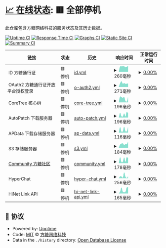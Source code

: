# [📈 在线状态](https://monitor.rdpstudio.top): <!--live status--> **🟥 全部停机**

此仓库包含方糖网络科技的服务状态及其历史数据。

[![Uptime CI](https://github.com/rdpstudio2019/monitor/workflows/Uptime%20CI/badge.svg)](https://github.com/rdpstudio2019/monitor/actions?query=workflow%3A%22Uptime+CI%22)
[![Response Time CI](https://github.com/rdpstudio2019/monitor/workflows/Response%20Time%20CI/badge.svg)](https://github.com/rdpstudio2019/monitor/actions?query=workflow%3A%22Response+Time+CI%22)
[![Graphs CI](https://github.com/rdpstudio2019/monitor/workflows/Graphs%20CI/badge.svg)](https://github.com/rdpstudio2019/monitor/actions?query=workflow%3A%22Graphs+CI%22)
[![Static Site CI](https://github.com/rdpstudio2019/monitor/workflows/Static%20Site%20CI/badge.svg)](https://github.com/rdpstudio2019/monitor/actions?query=workflow%3A%22Static+Site+CI%22)
[![Summary CI](https://github.com/rdpstudio2019/monitor/workflows/Summary%20CI/badge.svg)](https://github.com/rdpstudio2019/monitor/actions?query=workflow%3A%22Summary+CI%22)

<!--start: status pages-->
<!-- This summary is generated by Upptime (https://github.com/upptime/upptime) -->
<!-- Do not edit this manually, your changes will be overwritten -->
<!-- prettier-ignore -->
| 链接 | 状态 | 历史 | 响应时间 | 正常运行时间 |
| --- | ------ | ------- | ------------- | ------ |
| <img alt="" src="https://webstatic.rdpstudio.top/global/branding/static/fangtang/favicon.png" height="13"> ID 方糖通行证 | 🟥 停机 | [id.yml](https://github.com/rdpstudio2019/monitor/commits/HEAD/history/id.yml) | <details><summary><img alt="响应时间图像" src="./graphs/id/response-time-week.png" height="20"> 260毫秒</summary><br><a href="https://monitor.rdpstudio.top/history/id"><img alt="响应时间 577" src="https://img.shields.io/endpoint?url=https%3A%2F%2Fraw.githubusercontent.com%2Frdpstudio2019%2Fmonitor%2FHEAD%2Fapi%2Fid%2Fresponse-time.json"></a><br><a href="https://monitor.rdpstudio.top/history/id"><img alt="24 小时响应时间 272" src="https://img.shields.io/endpoint?url=https%3A%2F%2Fraw.githubusercontent.com%2Frdpstudio2019%2Fmonitor%2FHEAD%2Fapi%2Fid%2Fresponse-time-day.json"></a><br><a href="https://monitor.rdpstudio.top/history/id"><img alt="7 天正常运行时间 260" src="https://img.shields.io/endpoint?url=https%3A%2F%2Fraw.githubusercontent.com%2Frdpstudio2019%2Fmonitor%2FHEAD%2Fapi%2Fid%2Fresponse-time-week.json"></a><br><a href="https://monitor.rdpstudio.top/history/id"><img alt="30天正常运行时间 264" src="https://img.shields.io/endpoint?url=https%3A%2F%2Fraw.githubusercontent.com%2Frdpstudio2019%2Fmonitor%2FHEAD%2Fapi%2Fid%2Fresponse-time-month.json"></a><br><a href="https://monitor.rdpstudio.top/history/id"><img alt="1年正常运行时间 577" src="https://img.shields.io/endpoint?url=https%3A%2F%2Fraw.githubusercontent.com%2Frdpstudio2019%2Fmonitor%2FHEAD%2Fapi%2Fid%2Fresponse-time-year.json"></a></details> | <details><summary><a href="https://monitor.rdpstudio.top/history/id">0.00%</a></summary><a href="https://monitor.rdpstudio.top/history/id"><img alt="正常运行时间 45.54%" src="https://img.shields.io/endpoint?url=https%3A%2F%2Fraw.githubusercontent.com%2Frdpstudio2019%2Fmonitor%2FHEAD%2Fapi%2Fid%2Fuptime.json"></a><br><a href="https://monitor.rdpstudio.top/history/id"><img alt="24 小时正常运行时间 0.00%" src="https://img.shields.io/endpoint?url=https%3A%2F%2Fraw.githubusercontent.com%2Frdpstudio2019%2Fmonitor%2FHEAD%2Fapi%2Fid%2Fuptime-day.json"></a><br><a href="https://monitor.rdpstudio.top/history/id"><img alt="7 天正常运行时间 0.00%" src="https://img.shields.io/endpoint?url=https%3A%2F%2Fraw.githubusercontent.com%2Frdpstudio2019%2Fmonitor%2FHEAD%2Fapi%2Fid%2Fuptime-week.json"></a><br><a href="https://monitor.rdpstudio.top/history/id"><img alt="30天正常运行时间 0.00%" src="https://img.shields.io/endpoint?url=https%3A%2F%2Fraw.githubusercontent.com%2Frdpstudio2019%2Fmonitor%2FHEAD%2Fapi%2Fid%2Fuptime-month.json"></a><br><a href="https://monitor.rdpstudio.top/history/id"><img alt="1年正常运行时间 45.54%" src="https://img.shields.io/endpoint?url=https%3A%2F%2Fraw.githubusercontent.com%2Frdpstudio2019%2Fmonitor%2FHEAD%2Fapi%2Fid%2Fuptime-year.json"></a></details>
| <img alt="" src="https://webstatic.rdpstudio.top/global/branding/static/fangtang/favicon.png" height="13"> OAuth2 方糖通行证开放平台授权登录 | 🟥 停机 | [o-auth2.yml](https://github.com/rdpstudio2019/monitor/commits/HEAD/history/o-auth2.yml) | <details><summary><img alt="响应时间图像" src="./graphs/o-auth2/response-time-week.png" height="20"> 271毫秒</summary><br><a href="https://monitor.rdpstudio.top/history/o-auth2"><img alt="响应时间 504" src="https://img.shields.io/endpoint?url=https%3A%2F%2Fraw.githubusercontent.com%2Frdpstudio2019%2Fmonitor%2FHEAD%2Fapi%2Fo-auth2%2Fresponse-time.json"></a><br><a href="https://monitor.rdpstudio.top/history/o-auth2"><img alt="24 小时响应时间 277" src="https://img.shields.io/endpoint?url=https%3A%2F%2Fraw.githubusercontent.com%2Frdpstudio2019%2Fmonitor%2FHEAD%2Fapi%2Fo-auth2%2Fresponse-time-day.json"></a><br><a href="https://monitor.rdpstudio.top/history/o-auth2"><img alt="7 天正常运行时间 271" src="https://img.shields.io/endpoint?url=https%3A%2F%2Fraw.githubusercontent.com%2Frdpstudio2019%2Fmonitor%2FHEAD%2Fapi%2Fo-auth2%2Fresponse-time-week.json"></a><br><a href="https://monitor.rdpstudio.top/history/o-auth2"><img alt="30天正常运行时间 261" src="https://img.shields.io/endpoint?url=https%3A%2F%2Fraw.githubusercontent.com%2Frdpstudio2019%2Fmonitor%2FHEAD%2Fapi%2Fo-auth2%2Fresponse-time-month.json"></a><br><a href="https://monitor.rdpstudio.top/history/o-auth2"><img alt="1年正常运行时间 504" src="https://img.shields.io/endpoint?url=https%3A%2F%2Fraw.githubusercontent.com%2Frdpstudio2019%2Fmonitor%2FHEAD%2Fapi%2Fo-auth2%2Fresponse-time-year.json"></a></details> | <details><summary><a href="https://monitor.rdpstudio.top/history/o-auth2">0.00%</a></summary><a href="https://monitor.rdpstudio.top/history/o-auth2"><img alt="正常运行时间 45.53%" src="https://img.shields.io/endpoint?url=https%3A%2F%2Fraw.githubusercontent.com%2Frdpstudio2019%2Fmonitor%2FHEAD%2Fapi%2Fo-auth2%2Fuptime.json"></a><br><a href="https://monitor.rdpstudio.top/history/o-auth2"><img alt="24 小时正常运行时间 0.00%" src="https://img.shields.io/endpoint?url=https%3A%2F%2Fraw.githubusercontent.com%2Frdpstudio2019%2Fmonitor%2FHEAD%2Fapi%2Fo-auth2%2Fuptime-day.json"></a><br><a href="https://monitor.rdpstudio.top/history/o-auth2"><img alt="7 天正常运行时间 0.00%" src="https://img.shields.io/endpoint?url=https%3A%2F%2Fraw.githubusercontent.com%2Frdpstudio2019%2Fmonitor%2FHEAD%2Fapi%2Fo-auth2%2Fuptime-week.json"></a><br><a href="https://monitor.rdpstudio.top/history/o-auth2"><img alt="30天正常运行时间 0.00%" src="https://img.shields.io/endpoint?url=https%3A%2F%2Fraw.githubusercontent.com%2Frdpstudio2019%2Fmonitor%2FHEAD%2Fapi%2Fo-auth2%2Fuptime-month.json"></a><br><a href="https://monitor.rdpstudio.top/history/o-auth2"><img alt="1年正常运行时间 45.53%" src="https://img.shields.io/endpoint?url=https%3A%2F%2Fraw.githubusercontent.com%2Frdpstudio2019%2Fmonitor%2FHEAD%2Fapi%2Fo-auth2%2Fuptime-year.json"></a></details>
| <img alt="" src="https://webstatic.rdpstudio.top/global/branding/static/fangtang/favicon.png" height="13"> CoreTree 核心树 | 🟥 停机 | [core-tree.yml](https://github.com/rdpstudio2019/monitor/commits/HEAD/history/core-tree.yml) | <details><summary><img alt="响应时间图像" src="./graphs/core-tree/response-time-week.png" height="20"> 196毫秒</summary><br><a href="https://monitor.rdpstudio.top/history/core-tree"><img alt="响应时间 451" src="https://img.shields.io/endpoint?url=https%3A%2F%2Fraw.githubusercontent.com%2Frdpstudio2019%2Fmonitor%2FHEAD%2Fapi%2Fcore-tree%2Fresponse-time.json"></a><br><a href="https://monitor.rdpstudio.top/history/core-tree"><img alt="24 小时响应时间 283" src="https://img.shields.io/endpoint?url=https%3A%2F%2Fraw.githubusercontent.com%2Frdpstudio2019%2Fmonitor%2FHEAD%2Fapi%2Fcore-tree%2Fresponse-time-day.json"></a><br><a href="https://monitor.rdpstudio.top/history/core-tree"><img alt="7 天正常运行时间 196" src="https://img.shields.io/endpoint?url=https%3A%2F%2Fraw.githubusercontent.com%2Frdpstudio2019%2Fmonitor%2FHEAD%2Fapi%2Fcore-tree%2Fresponse-time-week.json"></a><br><a href="https://monitor.rdpstudio.top/history/core-tree"><img alt="30天正常运行时间 215" src="https://img.shields.io/endpoint?url=https%3A%2F%2Fraw.githubusercontent.com%2Frdpstudio2019%2Fmonitor%2FHEAD%2Fapi%2Fcore-tree%2Fresponse-time-month.json"></a><br><a href="https://monitor.rdpstudio.top/history/core-tree"><img alt="1年正常运行时间 451" src="https://img.shields.io/endpoint?url=https%3A%2F%2Fraw.githubusercontent.com%2Frdpstudio2019%2Fmonitor%2FHEAD%2Fapi%2Fcore-tree%2Fresponse-time-year.json"></a></details> | <details><summary><a href="https://monitor.rdpstudio.top/history/core-tree">0.00%</a></summary><a href="https://monitor.rdpstudio.top/history/core-tree"><img alt="正常运行时间 45.54%" src="https://img.shields.io/endpoint?url=https%3A%2F%2Fraw.githubusercontent.com%2Frdpstudio2019%2Fmonitor%2FHEAD%2Fapi%2Fcore-tree%2Fuptime.json"></a><br><a href="https://monitor.rdpstudio.top/history/core-tree"><img alt="24 小时正常运行时间 0.00%" src="https://img.shields.io/endpoint?url=https%3A%2F%2Fraw.githubusercontent.com%2Frdpstudio2019%2Fmonitor%2FHEAD%2Fapi%2Fcore-tree%2Fuptime-day.json"></a><br><a href="https://monitor.rdpstudio.top/history/core-tree"><img alt="7 天正常运行时间 0.00%" src="https://img.shields.io/endpoint?url=https%3A%2F%2Fraw.githubusercontent.com%2Frdpstudio2019%2Fmonitor%2FHEAD%2Fapi%2Fcore-tree%2Fuptime-week.json"></a><br><a href="https://monitor.rdpstudio.top/history/core-tree"><img alt="30天正常运行时间 0.00%" src="https://img.shields.io/endpoint?url=https%3A%2F%2Fraw.githubusercontent.com%2Frdpstudio2019%2Fmonitor%2FHEAD%2Fapi%2Fcore-tree%2Fuptime-month.json"></a><br><a href="https://monitor.rdpstudio.top/history/core-tree"><img alt="1年正常运行时间 45.54%" src="https://img.shields.io/endpoint?url=https%3A%2F%2Fraw.githubusercontent.com%2Frdpstudio2019%2Fmonitor%2FHEAD%2Fapi%2Fcore-tree%2Fuptime-year.json"></a></details>
| <img alt="" src="https://webstatic.rdpstudio.top/global/branding/static/fangtang/favicon.png" height="13"> AutoPatch 下载服务器 | 🟥 停机 | [auto-patch.yml](https://github.com/rdpstudio2019/monitor/commits/HEAD/history/auto-patch.yml) | <details><summary><img alt="响应时间图像" src="./graphs/auto-patch/response-time-week.png" height="20"> 196毫秒</summary><br><a href="https://monitor.rdpstudio.top/history/auto-patch"><img alt="响应时间 430" src="https://img.shields.io/endpoint?url=https%3A%2F%2Fraw.githubusercontent.com%2Frdpstudio2019%2Fmonitor%2FHEAD%2Fapi%2Fauto-patch%2Fresponse-time.json"></a><br><a href="https://monitor.rdpstudio.top/history/auto-patch"><img alt="24 小时响应时间 288" src="https://img.shields.io/endpoint?url=https%3A%2F%2Fraw.githubusercontent.com%2Frdpstudio2019%2Fmonitor%2FHEAD%2Fapi%2Fauto-patch%2Fresponse-time-day.json"></a><br><a href="https://monitor.rdpstudio.top/history/auto-patch"><img alt="7 天正常运行时间 196" src="https://img.shields.io/endpoint?url=https%3A%2F%2Fraw.githubusercontent.com%2Frdpstudio2019%2Fmonitor%2FHEAD%2Fapi%2Fauto-patch%2Fresponse-time-week.json"></a><br><a href="https://monitor.rdpstudio.top/history/auto-patch"><img alt="30天正常运行时间 215" src="https://img.shields.io/endpoint?url=https%3A%2F%2Fraw.githubusercontent.com%2Frdpstudio2019%2Fmonitor%2FHEAD%2Fapi%2Fauto-patch%2Fresponse-time-month.json"></a><br><a href="https://monitor.rdpstudio.top/history/auto-patch"><img alt="1年正常运行时间 430" src="https://img.shields.io/endpoint?url=https%3A%2F%2Fraw.githubusercontent.com%2Frdpstudio2019%2Fmonitor%2FHEAD%2Fapi%2Fauto-patch%2Fresponse-time-year.json"></a></details> | <details><summary><a href="https://monitor.rdpstudio.top/history/auto-patch">0.00%</a></summary><a href="https://monitor.rdpstudio.top/history/auto-patch"><img alt="正常运行时间 45.54%" src="https://img.shields.io/endpoint?url=https%3A%2F%2Fraw.githubusercontent.com%2Frdpstudio2019%2Fmonitor%2FHEAD%2Fapi%2Fauto-patch%2Fuptime.json"></a><br><a href="https://monitor.rdpstudio.top/history/auto-patch"><img alt="24 小时正常运行时间 0.00%" src="https://img.shields.io/endpoint?url=https%3A%2F%2Fraw.githubusercontent.com%2Frdpstudio2019%2Fmonitor%2FHEAD%2Fapi%2Fauto-patch%2Fuptime-day.json"></a><br><a href="https://monitor.rdpstudio.top/history/auto-patch"><img alt="7 天正常运行时间 0.00%" src="https://img.shields.io/endpoint?url=https%3A%2F%2Fraw.githubusercontent.com%2Frdpstudio2019%2Fmonitor%2FHEAD%2Fapi%2Fauto-patch%2Fuptime-week.json"></a><br><a href="https://monitor.rdpstudio.top/history/auto-patch"><img alt="30天正常运行时间 0.00%" src="https://img.shields.io/endpoint?url=https%3A%2F%2Fraw.githubusercontent.com%2Frdpstudio2019%2Fmonitor%2FHEAD%2Fapi%2Fauto-patch%2Fuptime-month.json"></a><br><a href="https://monitor.rdpstudio.top/history/auto-patch"><img alt="1年正常运行时间 45.54%" src="https://img.shields.io/endpoint?url=https%3A%2F%2Fraw.githubusercontent.com%2Frdpstudio2019%2Fmonitor%2FHEAD%2Fapi%2Fauto-patch%2Fuptime-year.json"></a></details>
| <img alt="" src="https://webstatic.rdpstudio.top/global/branding/static/fangtang/favicon.png" height="13"> APData 下载存储服务器 | 🟥 停机 | [ap-data.yml](https://github.com/rdpstudio2019/monitor/commits/HEAD/history/ap-data.yml) | <details><summary><img alt="响应时间图像" src="./graphs/ap-data/response-time-week.png" height="20"> 116毫秒</summary><br><a href="https://monitor.rdpstudio.top/history/ap-data"><img alt="响应时间 407" src="https://img.shields.io/endpoint?url=https%3A%2F%2Fraw.githubusercontent.com%2Frdpstudio2019%2Fmonitor%2FHEAD%2Fapi%2Fap-data%2Fresponse-time.json"></a><br><a href="https://monitor.rdpstudio.top/history/ap-data"><img alt="24 小时响应时间 39" src="https://img.shields.io/endpoint?url=https%3A%2F%2Fraw.githubusercontent.com%2Frdpstudio2019%2Fmonitor%2FHEAD%2Fapi%2Fap-data%2Fresponse-time-day.json"></a><br><a href="https://monitor.rdpstudio.top/history/ap-data"><img alt="7 天正常运行时间 116" src="https://img.shields.io/endpoint?url=https%3A%2F%2Fraw.githubusercontent.com%2Frdpstudio2019%2Fmonitor%2FHEAD%2Fapi%2Fap-data%2Fresponse-time-week.json"></a><br><a href="https://monitor.rdpstudio.top/history/ap-data"><img alt="30天正常运行时间 163" src="https://img.shields.io/endpoint?url=https%3A%2F%2Fraw.githubusercontent.com%2Frdpstudio2019%2Fmonitor%2FHEAD%2Fapi%2Fap-data%2Fresponse-time-month.json"></a><br><a href="https://monitor.rdpstudio.top/history/ap-data"><img alt="1年正常运行时间 407" src="https://img.shields.io/endpoint?url=https%3A%2F%2Fraw.githubusercontent.com%2Frdpstudio2019%2Fmonitor%2FHEAD%2Fapi%2Fap-data%2Fresponse-time-year.json"></a></details> | <details><summary><a href="https://monitor.rdpstudio.top/history/ap-data">0.00%</a></summary><a href="https://monitor.rdpstudio.top/history/ap-data"><img alt="正常运行时间 41.93%" src="https://img.shields.io/endpoint?url=https%3A%2F%2Fraw.githubusercontent.com%2Frdpstudio2019%2Fmonitor%2FHEAD%2Fapi%2Fap-data%2Fuptime.json"></a><br><a href="https://monitor.rdpstudio.top/history/ap-data"><img alt="24 小时正常运行时间 0.00%" src="https://img.shields.io/endpoint?url=https%3A%2F%2Fraw.githubusercontent.com%2Frdpstudio2019%2Fmonitor%2FHEAD%2Fapi%2Fap-data%2Fuptime-day.json"></a><br><a href="https://monitor.rdpstudio.top/history/ap-data"><img alt="7 天正常运行时间 0.00%" src="https://img.shields.io/endpoint?url=https%3A%2F%2Fraw.githubusercontent.com%2Frdpstudio2019%2Fmonitor%2FHEAD%2Fapi%2Fap-data%2Fuptime-week.json"></a><br><a href="https://monitor.rdpstudio.top/history/ap-data"><img alt="30天正常运行时间 0.00%" src="https://img.shields.io/endpoint?url=https%3A%2F%2Fraw.githubusercontent.com%2Frdpstudio2019%2Fmonitor%2FHEAD%2Fapi%2Fap-data%2Fuptime-month.json"></a><br><a href="https://monitor.rdpstudio.top/history/ap-data"><img alt="1年正常运行时间 41.93%" src="https://img.shields.io/endpoint?url=https%3A%2F%2Fraw.githubusercontent.com%2Frdpstudio2019%2Fmonitor%2FHEAD%2Fapi%2Fap-data%2Fuptime-year.json"></a></details>
| <img alt="" src="https://webstatic.rdpstudio.top/global/branding/static/fangtang/favicon.png" height="13"> S3 存储服务器 | 🟥 停机 | [s3.yml](https://github.com/rdpstudio2019/monitor/commits/HEAD/history/s3.yml) | <details><summary><img alt="响应时间图像" src="./graphs/s3/response-time-week.png" height="20"> 184毫秒</summary><br><a href="https://monitor.rdpstudio.top/history/s3"><img alt="响应时间 303" src="https://img.shields.io/endpoint?url=https%3A%2F%2Fraw.githubusercontent.com%2Frdpstudio2019%2Fmonitor%2FHEAD%2Fapi%2Fs3%2Fresponse-time.json"></a><br><a href="https://monitor.rdpstudio.top/history/s3"><img alt="24 小时响应时间 115" src="https://img.shields.io/endpoint?url=https%3A%2F%2Fraw.githubusercontent.com%2Frdpstudio2019%2Fmonitor%2FHEAD%2Fapi%2Fs3%2Fresponse-time-day.json"></a><br><a href="https://monitor.rdpstudio.top/history/s3"><img alt="7 天正常运行时间 184" src="https://img.shields.io/endpoint?url=https%3A%2F%2Fraw.githubusercontent.com%2Frdpstudio2019%2Fmonitor%2FHEAD%2Fapi%2Fs3%2Fresponse-time-week.json"></a><br><a href="https://monitor.rdpstudio.top/history/s3"><img alt="30天正常运行时间 181" src="https://img.shields.io/endpoint?url=https%3A%2F%2Fraw.githubusercontent.com%2Frdpstudio2019%2Fmonitor%2FHEAD%2Fapi%2Fs3%2Fresponse-time-month.json"></a><br><a href="https://monitor.rdpstudio.top/history/s3"><img alt="1年正常运行时间 303" src="https://img.shields.io/endpoint?url=https%3A%2F%2Fraw.githubusercontent.com%2Frdpstudio2019%2Fmonitor%2FHEAD%2Fapi%2Fs3%2Fresponse-time-year.json"></a></details> | <details><summary><a href="https://monitor.rdpstudio.top/history/s3">0.00%</a></summary><a href="https://monitor.rdpstudio.top/history/s3"><img alt="正常运行时间 42.08%" src="https://img.shields.io/endpoint?url=https%3A%2F%2Fraw.githubusercontent.com%2Frdpstudio2019%2Fmonitor%2FHEAD%2Fapi%2Fs3%2Fuptime.json"></a><br><a href="https://monitor.rdpstudio.top/history/s3"><img alt="24 小时正常运行时间 0.00%" src="https://img.shields.io/endpoint?url=https%3A%2F%2Fraw.githubusercontent.com%2Frdpstudio2019%2Fmonitor%2FHEAD%2Fapi%2Fs3%2Fuptime-day.json"></a><br><a href="https://monitor.rdpstudio.top/history/s3"><img alt="7 天正常运行时间 0.00%" src="https://img.shields.io/endpoint?url=https%3A%2F%2Fraw.githubusercontent.com%2Frdpstudio2019%2Fmonitor%2FHEAD%2Fapi%2Fs3%2Fuptime-week.json"></a><br><a href="https://monitor.rdpstudio.top/history/s3"><img alt="30天正常运行时间 0.00%" src="https://img.shields.io/endpoint?url=https%3A%2F%2Fraw.githubusercontent.com%2Frdpstudio2019%2Fmonitor%2FHEAD%2Fapi%2Fs3%2Fuptime-month.json"></a><br><a href="https://monitor.rdpstudio.top/history/s3"><img alt="1年正常运行时间 42.08%" src="https://img.shields.io/endpoint?url=https%3A%2F%2Fraw.githubusercontent.com%2Frdpstudio2019%2Fmonitor%2FHEAD%2Fapi%2Fs3%2Fuptime-year.json"></a></details>
| <img alt="" src="https://uploadstatic.tsocial.eu.org/uploads/2023/4/upload_20230426_UAoxjICux958HZuch.png" height="13"> [Community 方糖社区](https://com.rdpstudio.top) | 🟥 停机 | [community.yml](https://github.com/rdpstudio2019/monitor/commits/HEAD/history/community.yml) | <details><summary><img alt="响应时间图像" src="./graphs/community/response-time-week.png" height="20"> 178毫秒</summary><br><a href="https://monitor.rdpstudio.top/history/community"><img alt="响应时间 684" src="https://img.shields.io/endpoint?url=https%3A%2F%2Fraw.githubusercontent.com%2Frdpstudio2019%2Fmonitor%2FHEAD%2Fapi%2Fcommunity%2Fresponse-time.json"></a><br><a href="https://monitor.rdpstudio.top/history/community"><img alt="24 小时响应时间 257" src="https://img.shields.io/endpoint?url=https%3A%2F%2Fraw.githubusercontent.com%2Frdpstudio2019%2Fmonitor%2FHEAD%2Fapi%2Fcommunity%2Fresponse-time-day.json"></a><br><a href="https://monitor.rdpstudio.top/history/community"><img alt="7 天正常运行时间 178" src="https://img.shields.io/endpoint?url=https%3A%2F%2Fraw.githubusercontent.com%2Frdpstudio2019%2Fmonitor%2FHEAD%2Fapi%2Fcommunity%2Fresponse-time-week.json"></a><br><a href="https://monitor.rdpstudio.top/history/community"><img alt="30天正常运行时间 182" src="https://img.shields.io/endpoint?url=https%3A%2F%2Fraw.githubusercontent.com%2Frdpstudio2019%2Fmonitor%2FHEAD%2Fapi%2Fcommunity%2Fresponse-time-month.json"></a><br><a href="https://monitor.rdpstudio.top/history/community"><img alt="1年正常运行时间 684" src="https://img.shields.io/endpoint?url=https%3A%2F%2Fraw.githubusercontent.com%2Frdpstudio2019%2Fmonitor%2FHEAD%2Fapi%2Fcommunity%2Fresponse-time-year.json"></a></details> | <details><summary><a href="https://monitor.rdpstudio.top/history/community">0.00%</a></summary><a href="https://monitor.rdpstudio.top/history/community"><img alt="正常运行时间 45.25%" src="https://img.shields.io/endpoint?url=https%3A%2F%2Fraw.githubusercontent.com%2Frdpstudio2019%2Fmonitor%2FHEAD%2Fapi%2Fcommunity%2Fuptime.json"></a><br><a href="https://monitor.rdpstudio.top/history/community"><img alt="24 小时正常运行时间 0.00%" src="https://img.shields.io/endpoint?url=https%3A%2F%2Fraw.githubusercontent.com%2Frdpstudio2019%2Fmonitor%2FHEAD%2Fapi%2Fcommunity%2Fuptime-day.json"></a><br><a href="https://monitor.rdpstudio.top/history/community"><img alt="7 天正常运行时间 0.00%" src="https://img.shields.io/endpoint?url=https%3A%2F%2Fraw.githubusercontent.com%2Frdpstudio2019%2Fmonitor%2FHEAD%2Fapi%2Fcommunity%2Fuptime-week.json"></a><br><a href="https://monitor.rdpstudio.top/history/community"><img alt="30天正常运行时间 0.00%" src="https://img.shields.io/endpoint?url=https%3A%2F%2Fraw.githubusercontent.com%2Frdpstudio2019%2Fmonitor%2FHEAD%2Fapi%2Fcommunity%2Fuptime-month.json"></a><br><a href="https://monitor.rdpstudio.top/history/community"><img alt="1年正常运行时间 45.25%" src="https://img.shields.io/endpoint?url=https%3A%2F%2Fraw.githubusercontent.com%2Frdpstudio2019%2Fmonitor%2FHEAD%2Fapi%2Fcommunity%2Fuptime-year.json"></a></details>
| <img alt="" src="https://webstatic.rdpstudio.top/global/branding/static/hyperchat/icon.png" height="13"> HyperChat | 🟥 停机 | [hyper-chat.yml](https://github.com/rdpstudio2019/monitor/commits/HEAD/history/hyper-chat.yml) | <details><summary><img alt="响应时间图像" src="./graphs/hyper-chat/response-time-week.png" height="20"> 256毫秒</summary><br><a href="https://monitor.rdpstudio.top/history/hyper-chat"><img alt="响应时间 675" src="https://img.shields.io/endpoint?url=https%3A%2F%2Fraw.githubusercontent.com%2Frdpstudio2019%2Fmonitor%2FHEAD%2Fapi%2Fhyper-chat%2Fresponse-time.json"></a><br><a href="https://monitor.rdpstudio.top/history/hyper-chat"><img alt="24 小时响应时间 57" src="https://img.shields.io/endpoint?url=https%3A%2F%2Fraw.githubusercontent.com%2Frdpstudio2019%2Fmonitor%2FHEAD%2Fapi%2Fhyper-chat%2Fresponse-time-day.json"></a><br><a href="https://monitor.rdpstudio.top/history/hyper-chat"><img alt="7 天正常运行时间 256" src="https://img.shields.io/endpoint?url=https%3A%2F%2Fraw.githubusercontent.com%2Frdpstudio2019%2Fmonitor%2FHEAD%2Fapi%2Fhyper-chat%2Fresponse-time-week.json"></a><br><a href="https://monitor.rdpstudio.top/history/hyper-chat"><img alt="30天正常运行时间 191" src="https://img.shields.io/endpoint?url=https%3A%2F%2Fraw.githubusercontent.com%2Frdpstudio2019%2Fmonitor%2FHEAD%2Fapi%2Fhyper-chat%2Fresponse-time-month.json"></a><br><a href="https://monitor.rdpstudio.top/history/hyper-chat"><img alt="1年正常运行时间 675" src="https://img.shields.io/endpoint?url=https%3A%2F%2Fraw.githubusercontent.com%2Frdpstudio2019%2Fmonitor%2FHEAD%2Fapi%2Fhyper-chat%2Fresponse-time-year.json"></a></details> | <details><summary><a href="https://monitor.rdpstudio.top/history/hyper-chat">0.00%</a></summary><a href="https://monitor.rdpstudio.top/history/hyper-chat"><img alt="正常运行时间 33.81%" src="https://img.shields.io/endpoint?url=https%3A%2F%2Fraw.githubusercontent.com%2Frdpstudio2019%2Fmonitor%2FHEAD%2Fapi%2Fhyper-chat%2Fuptime.json"></a><br><a href="https://monitor.rdpstudio.top/history/hyper-chat"><img alt="24 小时正常运行时间 0.00%" src="https://img.shields.io/endpoint?url=https%3A%2F%2Fraw.githubusercontent.com%2Frdpstudio2019%2Fmonitor%2FHEAD%2Fapi%2Fhyper-chat%2Fuptime-day.json"></a><br><a href="https://monitor.rdpstudio.top/history/hyper-chat"><img alt="7 天正常运行时间 0.00%" src="https://img.shields.io/endpoint?url=https%3A%2F%2Fraw.githubusercontent.com%2Frdpstudio2019%2Fmonitor%2FHEAD%2Fapi%2Fhyper-chat%2Fuptime-week.json"></a><br><a href="https://monitor.rdpstudio.top/history/hyper-chat"><img alt="30天正常运行时间 0.00%" src="https://img.shields.io/endpoint?url=https%3A%2F%2Fraw.githubusercontent.com%2Frdpstudio2019%2Fmonitor%2FHEAD%2Fapi%2Fhyper-chat%2Fuptime-month.json"></a><br><a href="https://monitor.rdpstudio.top/history/hyper-chat"><img alt="1年正常运行时间 33.81%" src="https://img.shields.io/endpoint?url=https%3A%2F%2Fraw.githubusercontent.com%2Frdpstudio2019%2Fmonitor%2FHEAD%2Fapi%2Fhyper-chat%2Fuptime-year.json"></a></details>
| <img alt="" src="https://uploadstatic.tsocial.eu.org/uploads/2023/4/upload_20230426_aXkco0X99xofaxz90X9.png" height="13"> HiNet Link API | 🟥 停机 | [hi-net-link-api.yml](https://github.com/rdpstudio2019/monitor/commits/HEAD/history/hi-net-link-api.yml) | <details><summary><img alt="响应时间图像" src="./graphs/hi-net-link-api/response-time-week.png" height="20"> 165毫秒</summary><br><a href="https://monitor.rdpstudio.top/history/hi-net-link-api"><img alt="响应时间 383" src="https://img.shields.io/endpoint?url=https%3A%2F%2Fraw.githubusercontent.com%2Frdpstudio2019%2Fmonitor%2FHEAD%2Fapi%2Fhi-net-link-api%2Fresponse-time.json"></a><br><a href="https://monitor.rdpstudio.top/history/hi-net-link-api"><img alt="24 小时响应时间 253" src="https://img.shields.io/endpoint?url=https%3A%2F%2Fraw.githubusercontent.com%2Frdpstudio2019%2Fmonitor%2FHEAD%2Fapi%2Fhi-net-link-api%2Fresponse-time-day.json"></a><br><a href="https://monitor.rdpstudio.top/history/hi-net-link-api"><img alt="7 天正常运行时间 165" src="https://img.shields.io/endpoint?url=https%3A%2F%2Fraw.githubusercontent.com%2Frdpstudio2019%2Fmonitor%2FHEAD%2Fapi%2Fhi-net-link-api%2Fresponse-time-week.json"></a><br><a href="https://monitor.rdpstudio.top/history/hi-net-link-api"><img alt="30天正常运行时间 159" src="https://img.shields.io/endpoint?url=https%3A%2F%2Fraw.githubusercontent.com%2Frdpstudio2019%2Fmonitor%2FHEAD%2Fapi%2Fhi-net-link-api%2Fresponse-time-month.json"></a><br><a href="https://monitor.rdpstudio.top/history/hi-net-link-api"><img alt="1年正常运行时间 383" src="https://img.shields.io/endpoint?url=https%3A%2F%2Fraw.githubusercontent.com%2Frdpstudio2019%2Fmonitor%2FHEAD%2Fapi%2Fhi-net-link-api%2Fresponse-time-year.json"></a></details> | <details><summary><a href="https://monitor.rdpstudio.top/history/hi-net-link-api">0.00%</a></summary><a href="https://monitor.rdpstudio.top/history/hi-net-link-api"><img alt="正常运行时间 45.53%" src="https://img.shields.io/endpoint?url=https%3A%2F%2Fraw.githubusercontent.com%2Frdpstudio2019%2Fmonitor%2FHEAD%2Fapi%2Fhi-net-link-api%2Fuptime.json"></a><br><a href="https://monitor.rdpstudio.top/history/hi-net-link-api"><img alt="24 小时正常运行时间 0.00%" src="https://img.shields.io/endpoint?url=https%3A%2F%2Fraw.githubusercontent.com%2Frdpstudio2019%2Fmonitor%2FHEAD%2Fapi%2Fhi-net-link-api%2Fuptime-day.json"></a><br><a href="https://monitor.rdpstudio.top/history/hi-net-link-api"><img alt="7 天正常运行时间 0.00%" src="https://img.shields.io/endpoint?url=https%3A%2F%2Fraw.githubusercontent.com%2Frdpstudio2019%2Fmonitor%2FHEAD%2Fapi%2Fhi-net-link-api%2Fuptime-week.json"></a><br><a href="https://monitor.rdpstudio.top/history/hi-net-link-api"><img alt="30天正常运行时间 0.00%" src="https://img.shields.io/endpoint?url=https%3A%2F%2Fraw.githubusercontent.com%2Frdpstudio2019%2Fmonitor%2FHEAD%2Fapi%2Fhi-net-link-api%2Fuptime-month.json"></a><br><a href="https://monitor.rdpstudio.top/history/hi-net-link-api"><img alt="1年正常运行时间 45.53%" src="https://img.shields.io/endpoint?url=https%3A%2F%2Fraw.githubusercontent.com%2Frdpstudio2019%2Fmonitor%2FHEAD%2Fapi%2Fhi-net-link-api%2Fuptime-year.json"></a></details>

<!--end: status pages-->

## 📄 协议

- Powered by: [Upptime](https://github.com/upptime/upptime)
- Code: [MIT](./LICENSE) © [方糖网络科技](https://rdpstudio.top)
- Data in the `./history` directory: [Open Database License](https://opendatacommons.org/licenses/odbl/1-0/)
